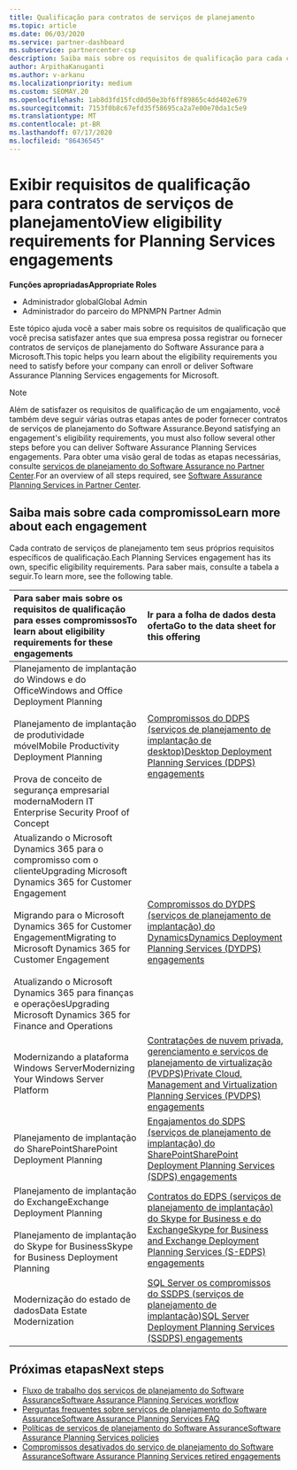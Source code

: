 ```yaml
---
title: Qualificação para contratos de serviços de planejamento
ms.topic: article
ms.date: 06/03/2020
ms.service: partner-dashboard
ms.subservice: partnercenter-csp
description: Saiba mais sobre os requisitos de qualificação para cada contrato de serviços de planejamento do Software Assurance que uma empresa pode desejar oferecer a clientes corporativos.
author: ArpithaKanuganti
ms.author: v-arkanu
ms.localizationpriority: medium
ms.custom: SEOMAY.20
ms.openlocfilehash: 1ab8d3fd15fcd0d50e3bf6ff89865c4dd402e679
ms.sourcegitcommit: 7153f0b8c67efd35f58695ca2a7e00e70da1c5e9
ms.translationtype: MT
ms.contentlocale: pt-BR
ms.lasthandoff: 07/17/2020
ms.locfileid: "86436545"
---
```

# <a name="view-eligibility-requirements-for-planning-services-engagements"></a><span data-ttu-id="64729-103">Exibir requisitos de qualificação para contratos de serviços de planejamento</span><span class="sxs-lookup"><span data-stu-id="64729-103">View eligibility requirements for Planning Services engagements</span></span>

<span data-ttu-id="64729-104">**Funções apropriadas**</span><span class="sxs-lookup"><span data-stu-id="64729-104">**Appropriate Roles**</span></span>

- <span data-ttu-id="64729-105">Administrador global</span><span class="sxs-lookup"><span data-stu-id="64729-105">Global Admin</span></span>
- <span data-ttu-id="64729-106">Administrador do parceiro do MPN</span><span class="sxs-lookup"><span data-stu-id="64729-106">MPN Partner Admin</span></span>

<span data-ttu-id="64729-107">Este tópico ajuda você a saber mais sobre os requisitos de qualificação que você precisa satisfazer antes que sua empresa possa registrar ou fornecer contratos de serviços de planejamento do Software Assurance para a Microsoft.</span><span class="sxs-lookup"><span data-stu-id="64729-107">This topic helps you learn about the eligibility requirements you need to satisfy before your company can enroll or deliver Software Assurance Planning Services engagements for Microsoft.</span></span>

>[!NOTE]
> <span data-ttu-id="64729-108">Além de satisfazer os requisitos de qualificação de um engajamento, você também deve seguir várias outras etapas antes de poder fornecer contratos de serviços de planejamento do Software Assurance.</span><span class="sxs-lookup"><span data-stu-id="64729-108">Beyond satisfying an engagement's eligibility requirements, you must also follow several other steps before you can deliver Software Assurance Planning Services engagements.</span></span> <span data-ttu-id="64729-109">Para obter uma visão geral de todas as etapas necessárias, consulte [serviços de planejamento do Software Assurance no Partner Center](software-assurance-dps.md).</span><span class="sxs-lookup"><span data-stu-id="64729-109">For an overview of all steps required, see [Software Assurance Planning Services in Partner Center](software-assurance-dps.md).</span></span>

## <a name="learn-more-about-each-engagement"></a><span data-ttu-id="64729-110">Saiba mais sobre cada compromisso</span><span class="sxs-lookup"><span data-stu-id="64729-110">Learn more about each engagement</span></span>

<span data-ttu-id="64729-111">Cada contrato de serviços de planejamento tem seus próprios requisitos específicos de qualificação.</span><span class="sxs-lookup"><span data-stu-id="64729-111">Each Planning Services engagement has its own, specific eligibility requirements.</span></span> <span data-ttu-id="64729-112">Para saber mais, consulte a tabela a seguir.</span><span class="sxs-lookup"><span data-stu-id="64729-112">To learn more, see the following table.</span></span>

|<span data-ttu-id="64729-113">**Para saber mais sobre os requisitos de qualificação para esses compromissos**</span><span class="sxs-lookup"><span data-stu-id="64729-113">**To learn about eligibility requirements for these engagements**</span></span>   |<span data-ttu-id="64729-114">**Ir para a folha de dados desta oferta**</span><span class="sxs-lookup"><span data-stu-id="64729-114">**Go to the data sheet for this offering**</span></span>  |
|:------------------------------------|:------------------|
| <span data-ttu-id="64729-115">Planejamento de implantação do Windows e do Office</span><span class="sxs-lookup"><span data-stu-id="64729-115">Windows and Office Deployment Planning</span></span><br/><br/> <span data-ttu-id="64729-116">Planejamento de implantação de produtividade móvel</span><span class="sxs-lookup"><span data-stu-id="64729-116">Mobile Productivity Deployment Planning</span></span><br/><br/> <span data-ttu-id="64729-117">Prova de conceito de segurança empresarial moderna</span><span class="sxs-lookup"><span data-stu-id="64729-117">Modern IT Enterprise Security Proof of Concept</span></span> | [<span data-ttu-id="64729-118">Compromissos do DDPS (serviços de planejamento de implantação de desktop)</span><span class="sxs-lookup"><span data-stu-id="64729-118">Desktop Deployment Planning Services (DDPS) engagements</span></span>](https://go.microsoft.com/fwlink/?linkid=2116072) |
| <span data-ttu-id="64729-119">Atualizando o Microsoft Dynamics 365 para o compromisso com o cliente</span><span class="sxs-lookup"><span data-stu-id="64729-119">Upgrading Microsoft Dynamics 365 for Customer Engagement</span></span><br/><br/> <span data-ttu-id="64729-120">Migrando para o Microsoft Dynamics 365 for Customer Engagement</span><span class="sxs-lookup"><span data-stu-id="64729-120">Migrating to Microsoft Dynamics 365 for Customer Engagement</span></span><br/><br/> <span data-ttu-id="64729-121">Atualizando o Microsoft Dynamics 365 para finanças e operações</span><span class="sxs-lookup"><span data-stu-id="64729-121">Upgrading Microsoft Dynamics 365 for Finance and Operations</span></span>  | [<span data-ttu-id="64729-122">Compromissos do DYDPS (serviços de planejamento de implantação) do Dynamics</span><span class="sxs-lookup"><span data-stu-id="64729-122">Dynamics Deployment Planning Services (DYDPS) engagements</span></span>](https://go.microsoft.com/fwlink/?linkid=2116073)  |
| <span data-ttu-id="64729-123">Modernizando a plataforma Windows Server</span><span class="sxs-lookup"><span data-stu-id="64729-123">Modernizing Your Windows Server Platform</span></span> | [<span data-ttu-id="64729-124">Contratações de nuvem privada, gerenciamento e serviços de planejamento de virtualização (PVDPS)</span><span class="sxs-lookup"><span data-stu-id="64729-124">Private Cloud, Management and Virtualization Planning Services (PVDPS) engagements</span></span>](https://go.microsoft.com/fwlink/?linkid=2115982) |
| <span data-ttu-id="64729-125">Planejamento de implantação do SharePoint</span><span class="sxs-lookup"><span data-stu-id="64729-125">SharePoint Deployment Planning</span></span>   | [<span data-ttu-id="64729-126">Engajamentos do SDPS (serviços de planejamento de implantação) do SharePoint</span><span class="sxs-lookup"><span data-stu-id="64729-126">SharePoint Deployment Planning Services (SDPS) engagements</span></span>](https://go.microsoft.com/fwlink/?linkid=2116074)  |
| <span data-ttu-id="64729-127">Planejamento de implantação do Exchange</span><span class="sxs-lookup"><span data-stu-id="64729-127">Exchange Deployment Planning</span></span><br/><br/> <span data-ttu-id="64729-128">Planejamento de implantação do Skype for Business</span><span class="sxs-lookup"><span data-stu-id="64729-128">Skype for Business Deployment Planning</span></span>  | [<span data-ttu-id="64729-129">Contratos do EDPS (serviços de planejamento de implantação) do Skype for Business e do Exchange</span><span class="sxs-lookup"><span data-stu-id="64729-129">Skype for Business and Exchange Deployment Planning Services (S-EDPS) engagements</span></span>](https://go.microsoft.com/fwlink/?linkid=2116075)  |
| <span data-ttu-id="64729-130">Modernização do estado de dados</span><span class="sxs-lookup"><span data-stu-id="64729-130">Data Estate Modernization</span></span>  | [<span data-ttu-id="64729-131">SQL Server os compromissos do SSDPS (serviços de planejamento de implantação)</span><span class="sxs-lookup"><span data-stu-id="64729-131">SQL Server Deployment Planning Services (SSDPS) engagements</span></span>](https://go.microsoft.com/fwlink/?linkid=2116076)  |

## <a name="next-steps"></a><span data-ttu-id="64729-132">Próximas etapas</span><span class="sxs-lookup"><span data-stu-id="64729-132">Next steps</span></span>

- [<span data-ttu-id="64729-133">Fluxo de trabalho dos serviços de planejamento do Software Assurance</span><span class="sxs-lookup"><span data-stu-id="64729-133">Software Assurance Planning Services workflow</span></span>](https://go.microsoft.com/fwlink/?linkid=2115983)
- [<span data-ttu-id="64729-134">Perguntas frequentes sobre serviços de planejamento do Software Assurance</span><span class="sxs-lookup"><span data-stu-id="64729-134">Software Assurance Planning Services FAQ</span></span>](https://go.microsoft.com/fwlink/?linkid=2116077)
- [<span data-ttu-id="64729-135">Políticas de serviços de planejamento do Software Assurance</span><span class="sxs-lookup"><span data-stu-id="64729-135">Software Assurance Planning Services policies</span></span>](https://go.microsoft.com/fwlink/?linkid=2115984)
- [<span data-ttu-id="64729-136">Compromissos desativados do serviço de planejamento do Software Assurance</span><span class="sxs-lookup"><span data-stu-id="64729-136">Software Assurance Planning Services retired engagements</span></span>](https://query.prod.cms.rt.microsoft.com/cms/api/am/binary/RE4sln9)
